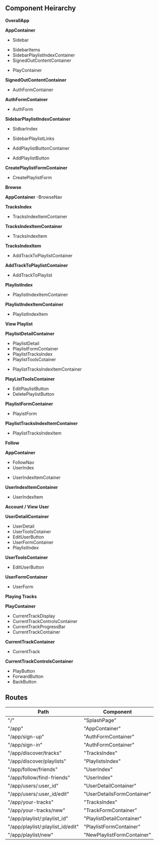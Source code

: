 ## Component Heirarchy

**OverallApp**

**AppContainer**
 - Sidebar
  + SidebarItems
  + SidebarPlaylistIndexContainer
  + SignedOutContentContainer
 - PlayContainer
 
**SignedOutContentContainer**
 - AuthFormContainer
 
**AuthFormContainer**
 - AuthForm
 
**SidebarPlaylistIndexContainer**
 - SidbarIndex
  + SidebarPlaylistLinks
 - AddPlaylistButtonContainer
  + AddPlaylistButton

**CreatePlaylistFormContainer**
 - CreatePlaylistForm

**Browse**

**AppContainer**
 -BrowseNav

**TracksIndex**
 - TracksIndexItemContainer

**TracksIndexItemContainer**
 - TracksIndexItem

**TracksIndexItem**
 - AddTrackToPlaylistContainer

**AddTrackToPlaylistContainer**
 - AddTrackToPlaylist

**PlaylistIndex**
 - PlaylistIndexItemContainer

**PlaylistIndexItemContainer**
 - PlaylistIndexItem

**View Playlist**

**PlaylistDetailContainer**
 - PlaylistDetail
 - PlaylistFormContainer
 - PlaylistTracksIndex
 - PlaylistToolsCotainer
  + PlaylistTracksIndexItemContainer

**PlayListToolsContainer**
 - EditPlaylistButton
 - DeletePlaylistButton
 
**PlaylistFormContainer**
 - PlayistForm
 
**PlaylistTracksIndexItemContainer**
 - PlaylistTracksIndexItem
 
**Follow**

**AppContainer**
- FollowNav
- UserIndex
 + UserIndexItemCotainer

**UserIndexItemContainer**
 - UserIndexItem

**Account / View User**
 
**UserDetailContainer**
 - UserDetail
 - UserToolsCotainer
 - EditUserButton
 - UserFormContainer
 - PlaylistIndex

**UserToolsContainer**
 - EditUserButton
 
**UserFormContainer**
 - UserForm

**Playing Tracks**

**PlayContainer**
 - CurrentTrackDisplay
 - CurrentTrackControlsContainer
 - CurrentTrackProgressBar
 - CurrentTrackContainer

**CurrentTrackContainer**
 - CurrentTrack
 
**CurrentTrackControlsContainer**
 - PlayButton
 - ForwardButton
 - BackButton


## Routes

|Path   | Component   | 
|-------|-------------|
| "/" | "SplashPage" |
| "/app" | "AppContainer" |
| "/app/sign-up" | "AuthFormContainer" |
| "/app/sign-in" | "AuthFormContainer" |
| "/app/discover/tracks" | "TracksIndex" |
| "/app/discover/playlists" | "PlaylistsIndex" |
| "/app/follow/friends" | "UserIndex" |
| "/app/follow/find-friends" | "UserIndex" |
| "/app/users/:user_id" | "UserDetailContainer" |
| "/app/users/:user_id/edit" | "UserDetailsFormContainer" |
| "/app/your-tracks" | "TracksIndex" |
| "/app/your-tracks/new" | "TrackFormContainer" |
| "/app/playlist/:playlist_id" | "PlaylistDetailContainer" |
| "/app/playlist/:playlist_id/edit" | "PlaylistFormContainer" |
| "/app/playlist/new" | "NewPlaylistFormContainer" |


